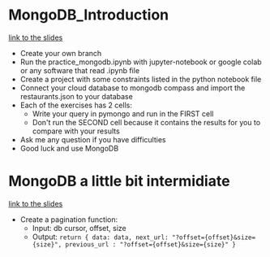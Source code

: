 # MongoDB_Introduction
[link to the slides](https://docs.google.com/presentation/d/1zRyLCZAO7tDEYwlMTC7tU8O9K7Fws4GpwwNrG2lphQo/edit)
- Create your own branch
- Run the practice_mongodb.ipynb with jupyter-notebook or google colab or any software that read .ipynb file
- Create a project with some constraints listed in the python notebook file
- Connect your cloud database to mongodb compass and import the restaurants.json to your database
- Each of the exercises has 2 cells:
    + Write your query in pymongo and run in the FIRST cell
    + Don't run the SECOND cell because it contains the results for you to compare with your results
- Ask me any question if you have difficulties
- Good luck and use MongoDB

# MongoDB a little bit intermidiate
[link to the slides](https://docs.google.com/presentation/d/1H8vDbZGVxHH_kP9TYe-ZQDcl2RVftSQgeA8YPAbBnVs/edit?usp=sharing)
- Create a pagination function:
    - Input: db cursor, offset, size
    - Output:
` return {
    data: data,
    next_url: "?offset={offset}&size={size}",
    previous_url : "?offset={offset}&size={size}"
  }
`
